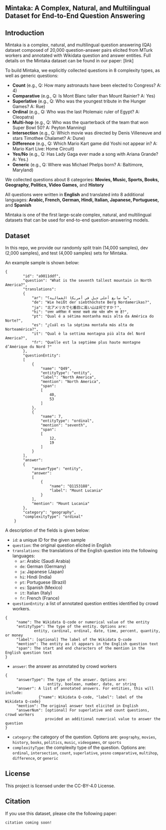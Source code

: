 ## Mintaka: A Complex, Natural, and Multilingual Dataset for End-to-End Question Answering

## Introduction
Mintaka is a complex, natural, and multilingual question answering (QA) dataset composed of 20,000 question-answer 
pairs elicited from MTurk workers and annotated with Wikidata question and answer entities.
Full details on the Mintaka dataset can be found in our paper: [link]

To build Mintaka, we explicitly collected questions in 8 complexity types, as well as generic questions:
* **Count** (e.g., Q: How many astronauts have been elected to Congress? A: 4)
* **Comparative** (e.g., Q: Is Mont Blanc taller than Mount Rainier? A: Yes)
* **Superlative** (e.g., Q: Who was the youngest tribute in the Hunger Games? A: Rue)
* **Ordinal** (e.g., Q: Who was the last Ptolemaic ruler of Egypt? A: Cleopatra)
* **Multi-hop** (e.g., Q: Who was the quarterback of the team that won Super Bowl 50? A: Peyton Manning)
* **Intersection** (e.g., Q: Which movie was directed by Denis Villeneuve and stars Timothee Chalamet? A: Dune)
* **Difference** (e.g., Q: Which Mario Kart game did Yoshi not appear in? A: Mario Kart Live: Home Circuit)
* **Yes/No** (e.g., Q: Has Lady Gaga ever made a song with Ariana Grande? A: Yes.)
* **Generic** (e.g., Q: Where was Michael Phelps born? A: Baltimore, Maryland)

We collected questions about 8 categories: **Movies, Music, Sports, Books, Geography, Politics, Video Games,**
and  **History**

All questions were written in **English** and
translated into 8 additional languages:
**Arabic, French, German, Hindi, Italian, Japanese, Portuguese,** and **Spanish**

Mintaka is one of the first large-scale complex, natural, and multilingual datasets
that can be used for end-to-end question-answering models.

## Dataset

In this repo, we provide our randomly split train (14,000 samples), 
dev (2,000 samples), and test (4,000 samples) sets for Mintaka. 

An example sample is shown below: 
```
{
        "id": "a9011ddf",
        "question": "What is the seventh tallest mountain in North America?",
        "translations":
        {
            "ar": "ما سابع أعلى جبل في أمريكا الشمالية؟",
            "de": "Wie heißt der siebthöchste Berg Nordamerikas?",
            "ja": "北アメリカで七番目に高い山は何ですか？",
            "hi": "उत्तर अमेरिका में सातवां सबसे लंबा पर्वत कौन सा है?",
            "pt": "Qual é a sétima montanha mais alta da América do Norte?",
            "es": "¿Cuál es la séptima montaña más alta de Norteamérica?",
            "it": "Qual è la settima montagna più alta del Nord America?",
            "fr": "Quelle est la septième plus haute montagne d’Amérique du Nord ?"
        },
        "questionEntity":
        [
            {
                "name": "Q49",
                "entityType": "entity",
                "label": "North America",
                "mention": "North America",
                "span":
                [
                    40,
                    53
                ]
            },
            {
                "name": 7,
                "entityType": "ordinal",
                "mention": "seventh",
                "span":
                [
                    12,
                    19
                ]
            }
        ],
        "answer":
        {
            "answerType": "entity",
            "answer":
            [
                {
                    "name": "Q1153188",
                    "label": "Mount Lucania"
                }
            ],
            "mention": "Mount Lucania"
        },
        "category": "geography",
        "complexityType": "ordinal"
    }
```

A description of the fields is given below:
* `id`: a unique ID for the given sample
* `question`: the original question elicited in English
* `translations`: the translations of the English question into the following languages:
  * `ar`: Arabic (Saudi Arabia)
  * `de`: German (Germany)
  * `ja`: Japanese (Japan)
  * `hi`: Hindi (India)
  * `pt`: Portuguese (Brazil)
  * `es`: Spanish (Mexico)
  * `it`: Italian (Italy)
  * `fr`: French (France)
* `questionEntity`: a list of annotated question entities identified by crowd workers.
```
{
     "name": The Wikidata Q-code or numerical value of the entity
     "entityType": The type of the entity. Options are:
             entity, cardinal, ordinal, date, time, percent, quantity, or money
     "label": [optional] The label of the Wikidata Q-code
     "mention": The entity as it appears in the English question text
     "span": The start and end characters of the mention in the English question text
}
```
  
* `answer`: the answer as annotated by crowd workers
```
{
     "answerType": The type of the answer. Options are:
                   entity, boolean, number, date, or string
     "answer": A list of annotated answers. For entities, this will include:
               {"name": Wikidata Q-code, "label": label of the Wikidata Q-code}
     "mention": The original answer text elicited in English
     "answerNum": [optional] For superlative and count questions, crowd workers
                  provided an additional numerical value to answer the question
}
```
* `category`: the category of the question. Options are:
 `geography`, `movies`, `history`, `books`, `politics`, `music`,
 `videogames`, or `sports`
* `complexityType`: the complexity type of the question. Options are:
`ordinal`, `intersection`, `count`, `superlative`, `yesno`
`comparative`, `multihop`, `difference`, or `generic`


## License

This project is licensed under the CC-BY-4.0 License.

## Citation

If you use this dataset, please cite the following paper:
```
citation coming soon!
```

